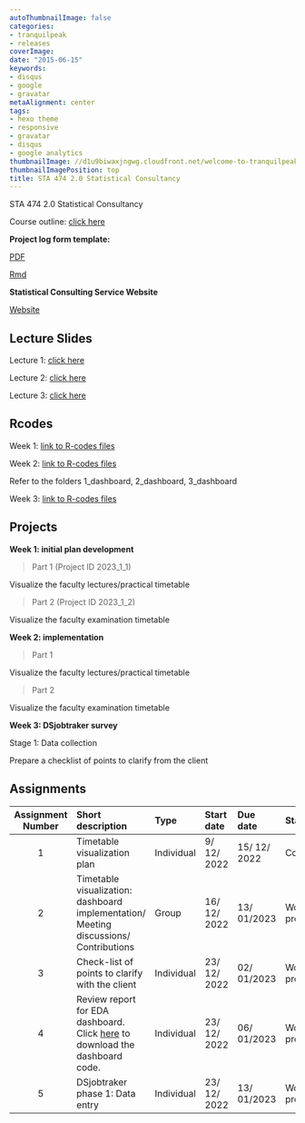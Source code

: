 ```yaml
---
autoThumbnailImage: false
categories:
- tranquilpeak
- releases
coverImage: 
date: "2015-06-15"
keywords:
- disqus
- google
- gravatar
metaAlignment: center
tags:
- hexo theme
- responsive
- gravatar
- disqus
- google analytics
thumbnailImage: //d1u9biwaxjngwg.cloudfront.net/welcome-to-tranquilpeak/city-750.jpg
thumbnailImagePosition: top
title: STA 474 2.0 Statistical Consultancy
---
```


STA 474 2.0 Statistical Consultancy



Course outline: [click here](/co/STA474_2_statistical_consultancy_2022_2023.pdf)

**Project log form template:**

[PDF](https://thiyanga.netlify.app/SCS/template_logform.pdf)

[Rmd](https://thiyanga.netlify.app/SCS/template_logform.Rmd)

**Statistical Consulting Service Website**

[Website](https://scs-fas-sjp.netlify.app/)

## Lecture Slides

Lecture 1: [click here](https://thiyangt.github.io/statconsultancy/#53)

Lecture 2: [click here](/slides/lecture2.html)

Lecture 3: [click here](/slides/lecture3.html)

## Rcodes

Week 1: [link to R-codes files](https://github.com/thiyangt/statconsultancy/tree/main/workflow)

Week 2: [link to R-codes files](https://github.com/thiyangt/statconsultancyblog/tree/master/static/lab)

Refer to the folders 1_dashboard, 2_dashboard, 3_dashboard

Week 3: [link to R-codes files](/dashboard/EDA_dashboard.Rmd)


## Projects

**Week 1: initial plan development**

> Part 1 (Project ID 2023_1_1)

Visualize the faculty lectures/practical timetable

> Part 2 (Project ID 2023_1_2)

Visualize the faculty examination timetable

**Week 2: implementation**

> Part 1 

Visualize the faculty lectures/practical timetable

> Part 2

Visualize the faculty examination timetable

**Week 3: DSjobtraker survey**

Stage 1: Data collection

Prepare a checklist of points to clarify from the client

## Assignments

Assignment Number   	|  Short description   	|Type  |Start date 	| Due date | Status 	| 
|:-:	|:-	|:-	|:-	|:-	| :-|
1  	|  Timetable visualization plan   	| Individual |9/ 12/ 2022 	| 15/ 12/ 2022 | Completed 	| 
|2	|Timetable visualization: dashboard implementation/ Meeting discussions/ Contributions	| Group |16/ 12/ 2022	| 13/ 01/2023	| Work-in-progress	| 
|3	| Check-list of points to clarify with the client 	| Individual |23/ 12/ 2022	| 02/ 01/2023	| Work-in-progress	| 
|4	| Review report for EDA dashboard. Click [here](/dashboard/EDA_dashboard.Rmd) to download the dashboard code. 	| Individual |23/ 12/ 2022	| 06/ 01/2023	| Work-in-progress	|
|5	| DSjobtraker phase 1: Data entry 	| Individual |23/ 12/ 2022	| 13/ 01/2023	| Work-in-progress	|